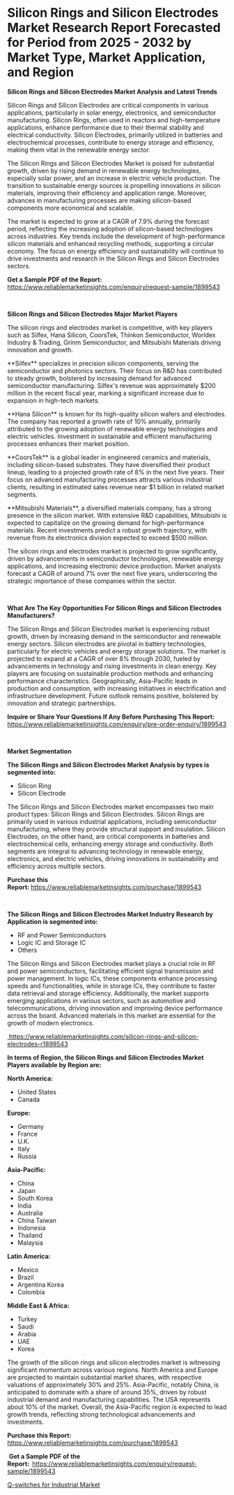 <p><h1>Silicon Rings and Silicon Electrodes Market Research Report Forecasted for Period from 2025 -  2032 by Market Type, Market Application, and Region</h1></p><p><strong>Silicon Rings and Silicon Electrodes Market Analysis and Latest Trends</strong></p>
<p><p>Silicon Rings and Silicon Electrodes are critical components in various applications, particularly in solar energy, electronics, and semiconductor manufacturing. Silicon Rings, often used in reactors and high-temperature applications, enhance performance due to their thermal stability and electrical conductivity. Silicon Electrodes, primarily utilized in batteries and electrochemical processes, contribute to energy storage and efficiency, making them vital in the renewable energy sector.</p><p>The Silicon Rings and Silicon Electrodes Market is poised for substantial growth, driven by rising demand in renewable energy technologies, especially solar power, and an increase in electric vehicle production. The transition to sustainable energy sources is propelling innovations in silicon materials, improving their efficiency and application range. Moreover, advances in manufacturing processes are making silicon-based components more economical and scalable.</p><p>The market is expected to grow at a CAGR of 7.9% during the forecast period, reflecting the increasing adoption of silicon-based technologies across industries. Key trends include the development of high-performance silicon materials and enhanced recycling methods, supporting a circular economy. The focus on energy efficiency and sustainability will continue to drive investments and research in the Silicon Rings and Silicon Electrodes sectors.</p></p>
<p><strong>Get a Sample PDF of the Report:&nbsp;</strong> <a href="https://www.reliablemarketinsights.com/enquiry/request-sample/1899543?utm_campaign=2232&utm_medium=2&utm_source=Github&utm_content=ia&utm_term=07042025&utm_id=silicon-rings-and-silicon-electrodes">https://www.reliablemarketinsights.com/enquiry/request-sample/1899543</a></p>
<p>&nbsp;</p>
<p><strong>Silicon Rings and Silicon Electrodes Major Market Players</strong></p>
<p><p>The silicon rings and electrodes market is competitive, with key players such as Silfex, Hana Silicon, CoorsTek, Thinkon Semiconductor, Worldex Industry & Trading, Grinm Semiconductor, and Mitsubishi Materials driving innovation and growth.</p><p>**Silfex** specializes in precision silicon components, serving the semiconductor and photonics sectors. Their focus on R&D has contributed to steady growth, bolstered by increasing demand for advanced semiconductor manufacturing. Silfex's revenue was approximately $200 million in the recent fiscal year, marking a significant increase due to expansion in high-tech markets.</p><p>**Hana Silicon** is known for its high-quality silicon wafers and electrodes. The company has reported a growth rate of 10% annually, primarily attributed to the growing adoption of renewable energy technologies and electric vehicles. Investment in sustainable and efficient manufacturing processes enhances their market position.</p><p>**CoorsTek** is a global leader in engineered ceramics and materials, including silicon-based substrates. They have diversified their product lineup, leading to a projected growth rate of 8% in the next five years. Their focus on advanced manufacturing processes attracts various industrial clients, resulting in estimated sales revenue near $1 billion in related market segments.</p><p>**Mitsubishi Materials**, a diversified materials company, has a strong presence in the silicon market. With extensive R&D capabilities, Mitsubishi is expected to capitalize on the growing demand for high-performance materials. Recent investments predict a robust growth trajectory, with revenue from its electronics division expected to exceed $500 million.</p><p>The silicon rings and electrodes market is projected to grow significantly, driven by advancements in semiconductor technologies, renewable energy applications, and increasing electronic device production. Market analysts forecast a CAGR of around 7% over the next five years, underscoring the strategic importance of these companies within the sector.</p></p>
<p>&nbsp;</p>
<p><strong>What Are The Key Opportunities For Silicon Rings and Silicon Electrodes Manufacturers?</strong></p>
<p><p>The Silicon Rings and Silicon Electrodes market is experiencing robust growth, driven by increasing demand in the semiconductor and renewable energy sectors. Silicon electrodes are pivotal in battery technologies, particularly for electric vehicles and energy storage solutions. The market is projected to expand at a CAGR of over 8% through 2030, fueled by advancements in technology and rising investments in clean energy. Key players are focusing on sustainable production methods and enhancing performance characteristics. Geographically, Asia-Pacific leads in production and consumption, with increasing initiatives in electrification and infrastructure development. Future outlook remains positive, bolstered by innovation and strategic partnerships.</p></p>
<p><strong>Inquire or Share Your Questions If Any Before Purchasing This Report:</strong> <a href="https://www.reliablemarketinsights.com/enquiry/pre-order-enquiry/1899543?utm_campaign=2232&utm_medium=2&utm_source=Github&utm_content=ia&utm_term=07042025&utm_id=silicon-rings-and-silicon-electrodes">https://www.reliablemarketinsights.com/enquiry/pre-order-enquiry/1899543</a></p>
<p>&nbsp;</p>
<p><strong>Market Segmentation</strong></p>
<p><strong>The Silicon Rings and Silicon Electrodes Market Analysis by types is segmented into:</strong></p>
<p><ul><li>Silicon Ring</li><li>Silicon Electrode</li></ul></p>
<p><p>The Silicon Rings and Silicon Electrodes market encompasses two main product types: Silicon Rings and Silicon Electrodes. Silicon Rings are primarily used in various industrial applications, including semiconductor manufacturing, where they provide structural support and insulation. Silicon Electrodes, on the other hand, are critical components in batteries and electrochemical cells, enhancing energy storage and conductivity. Both segments are integral to advancing technology in renewable energy, electronics, and electric vehicles, driving innovations in sustainability and efficiency across multiple sectors.</p></p>
<p><strong>Purchase this Report:&nbsp;</strong><a href="https://www.reliablemarketinsights.com/purchase/1899543?utm_campaign=2232&utm_medium=2&utm_source=Github&utm_content=ia&utm_term=07042025&utm_id=silicon-rings-and-silicon-electrodes">https://www.reliablemarketinsights.com/purchase/1899543</a></p>
<p>&nbsp;</p>
<p><strong>The Silicon Rings and Silicon Electrodes Market Industry Research by Application is segmented into:</strong></p>
<p><ul><li>RF and Power Semiconductors</li><li>Logic IC and Storage IC</li><li>Others</li></ul></p>
<p><p>The Silicon Rings and Silicon Electrodes market plays a crucial role in RF and power semiconductors, facilitating efficient signal transmission and power management. In logic ICs, these components enhance processing speeds and functionalities, while in storage ICs, they contribute to faster data retrieval and storage efficiency. Additionally, the market supports emerging applications in various sectors, such as automotive and telecommunications, driving innovation and improving device performance across the board. Advanced materials in this market are essential for the growth of modern electronics.</p></p>
<p><a href="https://www.reliablemarketinsights.com/silicon-rings-and-silicon-electrodes-r1899543?utm_campaign=2232&utm_medium=2&utm_source=Github&utm_content=ia&utm_term=07042025&utm_id=silicon-rings-and-silicon-electrodes">&nbsp;https://www.reliablemarketinsights.com/silicon-rings-and-silicon-electrodes-r1899543</a></p>
<p><strong>In terms of Region, the Silicon Rings and Silicon Electrodes Market Players available by Region are:</strong></p>
<p>
    <p> <strong> North America: </strong>
        <ul>
            <li>United States</li>
            <li>Canada</li>
        </ul>
        </p> 
    <p> <strong> Europe: </strong>
        <ul>
            <li>Germany</li>
            <li>France</li>
            <li>U.K.</li>
            <li>Italy</li>
            <li>Russia</li>
        </ul>
        </p> 
    <p> <strong> Asia-Pacific: </strong>
        <ul>
            <li>China</li>
            <li>Japan</li>
            <li>South Korea</li>
            <li>India</li>
            <li>Australia</li>
            <li>China Taiwan</li>
            <li>Indonesia</li>
            <li>Thailand</li>
            <li>Malaysia</li>
        </ul>
        </p> 
    <p> <strong> Latin America: </strong>
        <ul>
            <li>Mexico</li>
            <li>Brazil</li>
            <li>Argentina Korea</li>
            <li>Colombia</li>
        </ul>
        </p> 
    <p> <strong> Middle East & Africa: </strong>
        <ul>
            <li>Turkey</li>
            <li>Saudi</li>
            <li>Arabia</li>
            <li>UAE</li>
            <li>Korea</li>
        </ul>
    </p>
    </p>
<p><p>The growth of the silicon rings and silicon electrodes market is witnessing significant momentum across various regions. North America and Europe are projected to maintain substantial market shares, with respective valuations of approximately 30% and 25%. Asia-Pacific, notably China, is anticipated to dominate with a share of around 35%, driven by robust industrial demand and manufacturing capabilities. The USA represents about 10% of the market. Overall, the Asia-Pacific region is expected to lead growth trends, reflecting strong technological advancements and investments.</p></p>
<p><strong>Purchase this Report: </strong><a href="https://www.reliablemarketinsights.com/purchase/1899543?utm_campaign=2232&utm_medium=2&utm_source=Github&utm_content=ia&utm_term=07042025&utm_id=silicon-rings-and-silicon-electrodes">https://www.reliablemarketinsights.com/purchase/1899543</a></p>
<p>&nbsp;<strong>Get a Sample PDF of the Report:&nbsp;&nbsp;</strong><a href="https://www.reliablemarketinsights.com/enquiry/request-sample/1899543?utm_campaign=2232&utm_medium=2&utm_source=Github&utm_content=ia&utm_term=07042025&utm_id=silicon-rings-and-silicon-electrodes">https://www.reliablemarketinsights.com/enquiry/request-sample/1899543</a></p>
<p><strong></strong></p>
<p><p><a href="https://github.com/sca704osol/Market-Research-Report-List-1/blob/main/q-switches-for-industrial-market.md?utm_campaign=2232&utm_medium=2&utm_source=Github&utm_content=ia&utm_term=07042025&utm_id=silicon-rings-and-silicon-electrodes">Q-switches for Industrial Market</a></p></p>